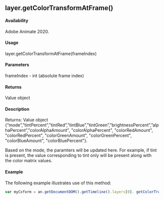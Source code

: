 ## layer.getColorTransformAtFrame()	

#### Availability

Adobe Animate 2020.

#### Usage

layer.getColorTransformAtFrame(frameIndex)		

#### Parameters

frameIndex - int (absolute frame index)

#### Returns

Value object 

#### Description

Returns: Value object {“mode”,”tintPercent”,”tintRed”,”tintBlue”,”tintGreen”,”brightnessPercent”,”alphaPercent”,"colorAlphaAmount", "colorAlphaPercent", "colorRedAmount", "colorRedPercent", "colorGreenAmount", "colorGreenPercent", "colorBlueAmount", "colorBluePercent"}.

Based on the mode, the paramters will be updated here. For example, if tint is present, the value corresponding to tint only will be present along with the color matrix values.

#### Example

The following example illustrates use of this method:


```javascript
var myCxform = an.getDocumentDOM().getTimeline().layers[0]. getColorTransformAtFrame (0);
```
